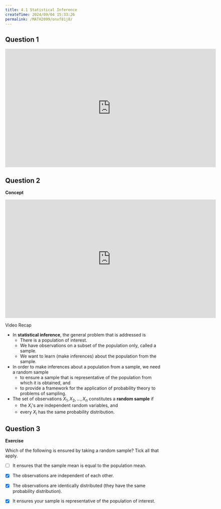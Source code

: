 ```yaml
---
title: 4.1 Statistical Inference
createTime: 2024/09/04 15:33:26
permalink: /MATH2099/onxf81j8/
---
```


## Question 1

<div class="how_qb">

<iframe width="672" height="378" src="https://www.youtube.com/embed/IfudHGlhRsA" title="L4 01 Lecture 4 Introduction" frameborder="0" allow="accelerometer; autoplay; clipboard-write; encrypted-media; gyroscope; picture-in-picture; web-share" referrerpolicy="strict-origin-when-cross-origin" allowfullscreen></iframe>

</div>

## Question 2

<div class="how_qb">

**Concept**

<iframe width="672" height="378" src="https://www.youtube.com/embed/x2JPpp2mSp0" title="L4 02 Statistical Inference Introduction" frameborder="0" allow="accelerometer; autoplay; clipboard-write; encrypted-media; gyroscope; picture-in-picture; web-share" referrerpolicy="strict-origin-when-cross-origin" allowfullscreen></iframe>

Video Recap

- In **statistical inference**, the general problem that is addressed is
  - There is a population of interest.
  - We have observations on a subset of the population only, called a sample.
  - We want to learn (make inferences) about the population from the sample.
- In order to make inferences about a population from a sample, we need a random sample
  - to ensure a sample that is representative of the population from which it is obtained, and
  - to provide a framework for the application of probability theory to problems of sampling.
- The set of observations $X_1,X_2,\ldots,X_n$ constitutes a **random sample** if
  - the $X_i$'s are independent random variables, and
  - every $X_i$ has the same probability distribution.

</div>


## Question 3

<div class="how_qb">

**Exercise**

Which of the following is ensured by taking a random sample?  Tick all that apply.

- [ ] It ensures that the sample mean is equal to the population mean.

- [x] The observations are independent of each other.

- [x] The observations are identically distributed (they have the same probability distribution).

- [x] It ensures your sample is representative of the population of interest.


</div>


